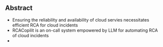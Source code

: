 
## **Abstract**
- Ensuring the reliability and availability of cloud servies necessitates efficient RCA for cloud incidents
- RCACopilit is an on-call system empowered by LLM for automating RCA of cloud incidents
- 